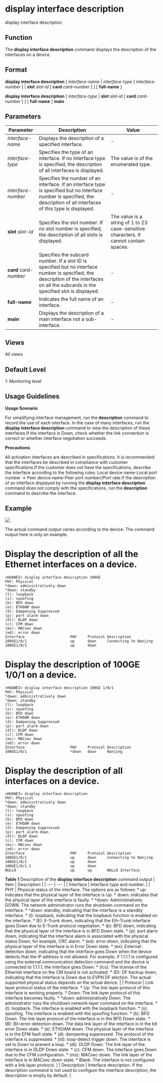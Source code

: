 display interface description
=============================

display interface description

Function
--------



The **display interface description** command displays the description of the interfaces on a device.




Format
------

**display interface description** [ *interface-name* | *interface-type* [ *interface-number* ] | **slot** *slot-id* [ **card** *card-number* ] ] [ **full-name** ]

**display interface description** [ *interface-type* | **slot** *slot-id* [ **card** *card-number* ] ] [ **full-name** ] **main**


Parameters
----------

| Parameter | Description | Value |
| --- | --- | --- |
| *interface-name* | Displays the description of a specified interface. | - |
| *interface-type* | Specifies the type of an interface.  If no interface type is specified, the description of all interfaces is displayed. | The value is of the enumerated type. |
| *interface-number* | Specifies the number of an interface.  If an interface type is specified but no interface number is specified, the description of all interfaces of this type is displayed. | - |
| **slot** *slot-id* | Specifies the slot number.  If no slot number is specified, the description of all slots is displayed. | The value is a string of 1 to 23 case-sensitive characters. It cannot contain spaces. |
| **card** *card-number* | Specifies the subcard number.  If a slot ID is specified but no interface number is specified, the description of the interfaces on all the subcards in the specified slot is displayed. | - |
| **full-name** | Indicates the full name of an interface. | - |
| **main** | Displays the description of a main interface not a sub-interface. | - |



Views
-----

All views


Default Level
-------------

1: Monitoring level


Usage Guidelines
----------------

**Usage Scenario**



For simplifying interface management, run the **description** command to record the use of each interface. In the case of many interfaces, run the **display interface description** command to view the description of these interfaces.If the interface is Down, check whether the link connection is correct or whether interface negotiation succeeds.



**Precautions**



All activation interfaces are described in specifications. It is recommended that the interfaces be described in compliance with customer specifications.If the customer does not have the specifications, describe the interface according to the following rules: Local device name-Local port number -> Peer device name-Peer port number//Port rate.If the description of an interface displayed by running the **display interface description** command does not comply with the specifications, run the **description** command to describe the interface.




Example
-------

![](../public_sys-resources/note_3.0-en-us.png) 

The actual command output varies according to the device. The command output here is only an example.


# Display the description of all the Ethernet interfaces on a device.
```
<HUAWEI> display interface description 100GE
PHY: Physical
*down: administratively down
^down: standby
(l): loopback
(s): spoofing
(b): BFD down
(e): ETHOAM down
(d): Dampening Suppressed
(p): port alarm down
(dl): DLDP down
(c): CFM down
(ms): MACsec down
(ed): error down
Interface                     PHY     Protocol Description
100GE1/0/1                    up      down     Connecting to Nanjing
100GE1/0/1                    up      down

```

# Display the description of 100GE 1/0/1 on a device.
```
<HUAWEI> display interface description 100GE 1/0/1
PHY: Physical
*down: administratively down
^down: standby
(l): loopback
(s): spoofing
(b): BFD down
(e): ETHOAM down
(d): Dampening Suppressed
(p): port alarm down
(dl): DLDP down
(c): CFM down
(ms): MACsec down
(ed): error down
Interface                     PHY     Protocol Description
100GE1/0/1                    *down   down     Nanjing

```

# Display the description of all interfaces on a device.
```
<HUAWEI> display interface description
PHY: Physical
*down: administratively down
^down: standby
(l): loopback
(s): spoofing
(b): BFD down
(e): ETHOAM down
(d): Dampening Suppressed
(p): port alarm down
(dl): DLDP down
(c): CFM down
(ms): MACsec down
(ed): error down
Interface                     PHY     Protocol Description
100GE1/0/1                    up      down     Connecting to Nanjing
100GE1/0/1                    up      down     
100GE1/0/1.1                  up      down  
NULL0                         up      up       NULL0 Interface

```

**Table 1** Description of the **display interface description** command output
| Item | Description |
| --- | --- |
| Interface | Interface type and number. |
| PHY | Physical status of the interface. The options are as follows:   * up: indicates that the physical layer of the interface is Up. * down: indicates that the physical layer of the interface is faulty. * \*down: Administratively DOWN. The network administrator runs the shutdown command on the interface. * ^down: standby, indicating that the interface is a standby interface. * (l): loopback, indicating that the loopback function is enabled on the interface. * (E): E-Trunk down, indicating that the Eth-Trunk interface goes Down due to E-Trunk protocol negotiation. * (b): BFD down, indicating that the physical layer of the interface is in BFD Down state. * (p): port alarm down, indicating that the interface alarm is associated with the physical status Down, for example, CRC alarm. * (ed): error down, indicating that the physical layer of the interface is in Error Down state. * (ex): External-detection down, indicating that the interface goes Down when the device detects that the IP address is not allowed. For example, if 1.1.1.1 is configured using the external communication detection command and the device is connected to 1.1.1.1, the interface goes Down. * (lcs): The license of the Ethernet interface on the CM board is not activated. * (D): DF backup down, indicating that the interface is Down due to EVPN DF election.   The actual supported physical status depends on the actual device. |
| Protocol | Link layer protocol status of the interface.   * Up: The link layer protocol of this interface is working properly. * Down: The link layer protocol of this interface becomes faulty. * \*down: administratively Down. The administrator runs the shutdown network-layer command on the interface. * (l): loopback. The interface is enabled with the loopback function. * (s): spoofing. The interface is enabled with the spoofing function. * (b): BFD Down. The link layer protocol of the interface is in the BFD Down state. * (B): Bit-error-detection down. The data link layer of the interface is in the bit error Down state. * (e): ETHOAM down. The physical layer of the interface is in the EFM fault state. * (d): dampening suppressed. The protocol of the interface is suppressed. * (ld): loop-detect trigger down. The interface is set to Down to prevent a loop. * (dl): DLDP Down. The link layer of the interface is in DLDP Down state. * (c): CFM down. The interface goes Down due to the CFM configuration. * (ms): MACsec down. The link layer of the interface is in MACsec down state. * Blank: The interface is not configured with a link layer protocol. |
| Description | Interface description.  If the description command is not used to configure the interface description, the description is empty by default. |